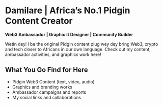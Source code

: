 # Damilare | Africa’s No.1 Pidgin Content Creator

**Web3 Ambassador | Graphic it Designer | Community Builder**

Wetin dey! I be the original Pidgin content plug wey dey bring Web3, crypto and tech closer to Africans in our own language. Check out my content, ambassador activities, and graphics work here!

## What You Go Find for Here
- Pidgin Web3 Content (text, video, audio)
- Graphics and branding works
- Ambassador campaigns and reports
- My social links and collaborations
<!---
DamiSBG/DamiSBG is a ✨ special ✨ repository because its `README.md` (this file) appears on your GitHub profile.
You can click the Preview link to take a look at your changes.
--->
